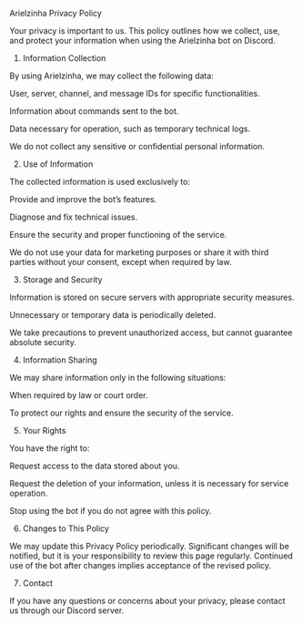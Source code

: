 Arielzinha Privacy Policy

Your privacy is important to us. This policy outlines how we collect, use, and protect your information when using the Arielzinha bot on Discord.

1. Information Collection

By using Arielzinha, we may collect the following data:

User, server, channel, and message IDs for specific functionalities.

Information about commands sent to the bot.

Data necessary for operation, such as temporary technical logs.


We do not collect any sensitive or confidential personal information.

2. Use of Information

The collected information is used exclusively to:

Provide and improve the bot’s features.

Diagnose and fix technical issues.

Ensure the security and proper functioning of the service.


We do not use your data for marketing purposes or share it with third parties without your consent, except when required by law.

3. Storage and Security

Information is stored on secure servers with appropriate security measures.

Unnecessary or temporary data is periodically deleted.

We take precautions to prevent unauthorized access, but cannot guarantee absolute security.


4. Information Sharing

We may share information only in the following situations:

When required by law or court order.

To protect our rights and ensure the security of the service.


5. Your Rights

You have the right to:

Request access to the data stored about you.

Request the deletion of your information, unless it is necessary for service operation.

Stop using the bot if you do not agree with this policy.


6. Changes to This Policy

We may update this Privacy Policy periodically. Significant changes will be notified, but it is your responsibility to review this page regularly. Continued use of the bot after changes implies acceptance of the revised policy.

7. Contact

If you have any questions or concerns about your privacy, please contact us through our Discord server.
